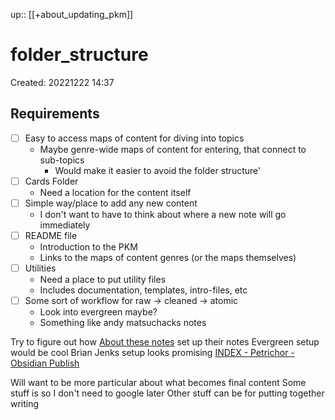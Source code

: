 up:: [[+about_updating_pkm]]

# folder_structure

Created: 20221222 14:37

## Requirements

- [ ] Easy to access maps of content for diving into topics
	- Maybe genre-wide maps of content for entering, that connect to sub-topics
		- Would make it easier to avoid the folder structure'
- [ ] Cards Folder
	- Need a location for the content itself
- [ ] Simple way/place to add any new content
	- I don't want to have to think about where a new note will go immediately
- [ ] README file
	- Introduction to the PKM
	- Links to the maps of content genres (or the maps themselves)
- [ ] Utilities
	- Need a place to put utility files
	- Includes documentation, templates, intro-files, etc
- [ ] Some sort of workflow for raw -> cleaned -> atomic
	- Look into evergreen maybe?
	- Something like andy matsuchacks notes

Try to figure out how [About these notes](https://notes.andymatuschak.org/About_these_notes) set up their notes
	Evergreen setup would be cool
	Brian Jenks setup looks promising [INDEX - Petrichor - Obsidian Publish](https://publish.obsidian.md/bryan-jenks/Z/INDEX)

Will want to be more particular about what becomes final content
	Some stuff is so I don't need to google later
	Other stuff can be for putting together writing

